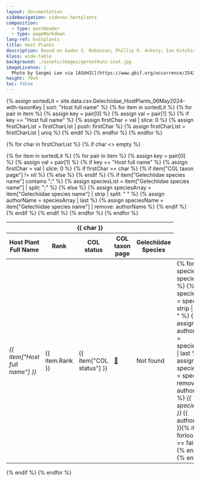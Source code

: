 ```yaml
---
layout: documentation
sideNavigation: sidenav.hostplants
composition:
  - type: postHeader
  - type: pageMarkdown
lang-ref: hostplants
title: Host Plants
description: Based on Gaden S. Robinson; Phillip R. Ackery; Ian Kitching; George W Beccaloni; Luis M. Hernández (2023). HOSTS - a Database of the World's Lepidopteran Hostplants [Data set]. Natural History Museum. https://doi.org/10.5519/havt50xw
klass: wide-table
background: ./assets/images/gernotkunz-inat.jpg
imageLicense: |
  Photo by Sangmi Lee via [ASUHIC](https://www.gbif.org/occurrence/2542961803)
height: 70vh
toc: false
---
```


{% assign sortedLit = site.data.csv.Gelechiidae_HostPlants_06May2024-with-taxonKey | sort: "Host full name" %}
{% for item in sortedLit %}
{% for pair in item %}
{% assign key = pair[0] %}
{% assign val = pair[1] %}
{% if key == "Host full name" %}
{% assign firstChar = val | slice: 0 %}
{% assign firstCharList = firstCharList | push: firstChar %}
{% assign firstCharList = firstCharList | uniq %}
{% endif %}
{% endfor %}
{% endfor %}

{% for char in firstCharList %}
{% if char <> empty %}

<div class="overflow-auto table is-narrow" markdown="block">
<table class="table is-narrow is-striped is-hoverable is-fullwidth">
<thead>
<tr>
<th class="has-text-centered" colspan="5" id="{{ char }}">{{ char }}</th>
</tr>
<tr>
<th class="has-text-centered">Host Plant Full Name</th>
<th>Rank</th>
<th>COL status</th>
<th>COL taxon page</th>
<th>Gelechiidae Species</th>
</tr>
</thead>
<tbody>
{% for item in sortedLit %}
{% for pair in item %}
{% assign key = pair[0] %}
{% assign val = pair[1] %}
{% if key == "Host full name" %}
{% assign firstChar = val | slice: 0 %}
{% if firstChar == char %}
<tr>
  <td><em>{{ item["Host full name"] }}</em></td>
  <td>{{ item.Rank }}</td>
  <td>{{ item["COL status"] }}</td>
  {% if item["COL taxon page"] != nil %}
  <td><a href="{{ item['COL taxon page'] }}" target="_blank">🔗</a></td>
  {% else %}
  <td>Not found</td>
  {% endif %}
  {% if item["Gelechiidae species name"] contains ";" %}
    {% assign speciesList = item["Gelechiidae species name"] | split: ";" %}
    <td>
    {% for species in speciesList %}
      {% assign speciesArray = species | strip | split: " " %}
      {% assign authorName = speciesArray | last %}
      {% assign speciesName = species | remove: authorName %}
      <em>{{ speciesName }}</em> {{ authorName }}{% if forloop.last == false %}; {% endif %}
    {% endfor %}
    </td>
  {% else %}
    {% assign speciesArray = item["Gelechiidae species name"] | strip | split: " " %}
    {% assign authorName = speciesArray | last %}
    {% assign speciesName = item["Gelechiidae species name"] | remove: authorName %}
    <td><em>{{ speciesName }}</em> {{ authorName }}</td>
  {% endif %}
</tr>
 {% endif %}
 {% endif %}
 {% endfor %}
 {% endfor %}
 </tbody>
 </table>
 </div>
 {% endif %}
 {% endfor %}
